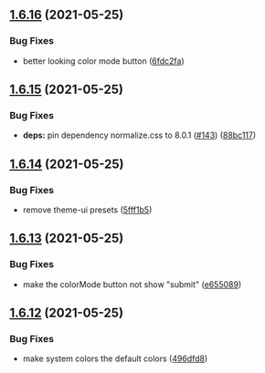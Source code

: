 ## [1.6.16](https://github.com/dds/bosabosa.org/compare/v1.6.15...v1.6.16) (2021-05-25)


### Bug Fixes

* better looking color mode button ([6fdc2fa](https://github.com/dds/bosabosa.org/commit/6fdc2fad74eaf7e9db656ad95590cbe76f847975))



## [1.6.15](https://github.com/dds/bosabosa.org/compare/v1.6.14...v1.6.15) (2021-05-25)


### Bug Fixes

* **deps:** pin dependency normalize.css to 8.0.1 ([#143](https://github.com/dds/bosabosa.org/issues/143)) ([88bc117](https://github.com/dds/bosabosa.org/commit/88bc1173b50029c5f3732c2799c94f32841fc853))



## [1.6.14](https://github.com/dds/bosabosa.org/compare/v1.6.13...v1.6.14) (2021-05-25)


### Bug Fixes

* remove theme-ui presets ([5fff1b5](https://github.com/dds/bosabosa.org/commit/5fff1b5c6a7a52d11e73a6706e9df880ce25af51))



## [1.6.13](https://github.com/dds/bosabosa.org/compare/v1.6.12...v1.6.13) (2021-05-25)


### Bug Fixes

* make the colorMode button not show "submit" ([e655089](https://github.com/dds/bosabosa.org/commit/e655089112faddf52ea20138b1393f5d62c6a680))



## [1.6.12](https://github.com/dds/bosabosa.org/compare/v1.6.11...v1.6.12) (2021-05-25)


### Bug Fixes

* make system colors the default colors ([496dfd8](https://github.com/dds/bosabosa.org/commit/496dfd8395f1f873ea567de3b21ef187e8021cb6))



